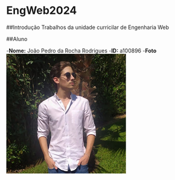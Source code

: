 # EngWeb2024

##Introdução
Trabalhos da unidade curricilar de Engenharia Web

##Aluno

-**Nome:** João Pedro da Rocha Rodrigues
-**ID:** a100896
-**Foto** ![Fotografia do aluno](myfoto.jpg)
